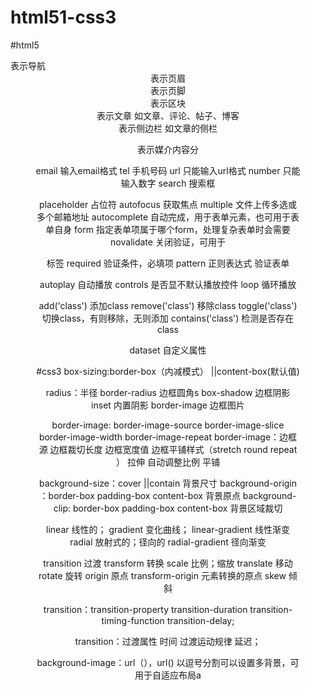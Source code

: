 # html51-css3
#html5
<nav> 表示导航
<header> 表示页眉
<footer> 表示页脚
<section> 表示区块
<article> 表示文章 如文章、评论、帖子、博客
<aside> 表示侧边栏 如文章的侧栏
<figure> 表示媒介内容分

email 输入email格式
tel 手机号码
url 只能输入url格式
number 只能输入数字
search 搜索框

<datalist> 下拉选项

placeholder 占位符
autofocus 获取焦点
multiple 文件上传多选或多个邮箱地址
autocomplete 自动完成，用于表单元素，也可用于表单自身
form 指定表单项属于哪个form，处理复杂表单时会需要
novalidate 关闭验证，可用于<form>标签
required 验证条件，必填项
pattern 正则表达式 验证表单

autoplay 自动播放
controls 是否显不默认播放控件
loop 循环播放

<audio>音频
<video>视频
querySelector 查询元素


add('class') 添加class
remove('class') 移除class
toggle('class') 切换class，有则移除，无则添加
contains('class') 检测是否存在class

dataset 自定义属性

#css3
box-sizing:border-box（内减模式） ||content-box(默认值)

radius：半径
border-radius 边框圆角s
box-shadow    边框阴影
inset         内置阴影
border-image  边框图片

border-image: border-image-source border-image-slice   border-image-width border-image-repeat
border-image：边框源  边框裁切长度  边框宽度值 边框平铺样式（stretch  round          repeat ）
  拉伸      自动调整比例  平铺

background-size：cover ||contain  背景尺寸
background-origin ：border-box  padding-box content-box 背景原点
background-clip: border-box padding-box content-box 背景区域裁切



linear	      线性的；
gradient      变化曲线；
linear-gradient  线性渐变
radial        放射式的；径向的
radial-gradient  径向渐变 

transition   过渡
transform    转换
scale        比例；缩放 
translate    移动
rotate       旋转
origin       原点
transform-origin 元素转换的原点
skew         倾斜



transition：transition-property transition-duration transition-timing-function  transition-delay;

transition：过渡属性 时间 过渡运动规律 延迟；

background-image：url（），url()
以逗号分割可以设置多背景，可用于自适应布局a


